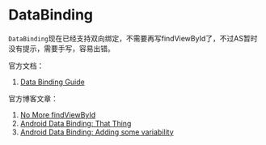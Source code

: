 # DataBinding


`DataBinding`现在已经支持双向绑定，不需要再写findViewById了，不过AS暂时没有提示，需要手写，容易出错。  

官方文档：  
1. [Data Binding Guide](https://developer.android.com/topic/libraries/data-binding/index.html)  

官方博客文章：  
1. [No More findViewById
](https://medium.com/google-developers/no-more-findviewbyid-457457644885#.fvkldhrbx)   
2. [Android Data Binding: That <include> Thing](https://medium.com/google-developers/android-data-binding-that-include-thing-1c8791dd6038#.9d4xm97aj)  
3. [Android Data Binding: Adding some variability](https://medium.com/google-developers/android-data-binding-adding-some-variability-1fe001b3abcc#.a6us6xf5a)  

